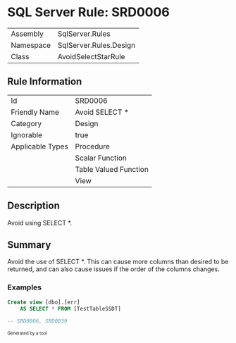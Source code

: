 ﻿# SQL Server Rule: SRD0006
  
|    |    |
|----|----|
| Assembly | SqlServer.Rules |
| Namespace | SqlServer.Rules.Design |
| Class | AvoidSelectStarRule |
  
## Rule Information
  
|    |    |
|----|----|
| Id | SRD0006 |
| Friendly Name | Avoid SELECT * |
| Category | Design |
| Ignorable | true |
| Applicable Types | Procedure  |
|   | Scalar Function |
|   | Table Valued Function |
|   | View |
  
## Description
  
Avoid using SELECT *.
  
## Summary
  
Avoid the use of SELECT *. This can cause more columns than desired to be returned, and can also cause issues if the order of the columns changes.
  
### Examples
  
```sql
Create view [dbo].[err]
	AS SELECT * FROM [TestTableSSDT]

-- SRD0006, SRD0039
```
  
<sub><sup>Generated by a tool</sup></sub>
